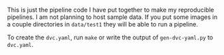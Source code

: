 This is just the pipeline code I have put together to make my reproducible pipelines. I am not
planning to host sample data. If you put some images in a couple directories in `data/test1` they
will be able to run a pipeline.

To create the `dvc.yaml`, run `make` or write the output of `gen-dvc-yaml.py` to `dvc.yaml`.

